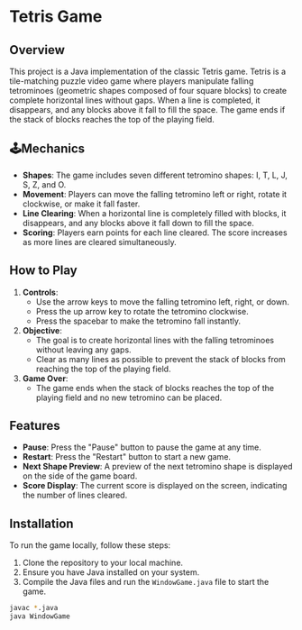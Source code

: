# Tetris Game 

## Overview

This project is a Java implementation of the classic Tetris game. Tetris is a tile-matching puzzle video game where players manipulate falling tetrominoes (geometric shapes composed of four square blocks) to create complete horizontal lines without gaps. When a line is completed, it disappears, and any blocks above it fall to fill the space. The game ends if the stack of blocks reaches the top of the playing field.

## 🕹Mechanics

- **Shapes**: The game includes seven different tetromino shapes: I, T, L, J, S, Z, and O.
- **Movement**: Players can move the falling tetromino left or right, rotate it clockwise, or make it fall faster.
- **Line Clearing**: When a horizontal line is completely filled with blocks, it disappears, and any blocks above it fall down to fill the space.
- **Scoring**: Players earn points for each line cleared. The score increases as more lines are cleared simultaneously.

## How to Play

1. **Controls**:
   - Use the arrow keys to move the falling tetromino left, right, or down.
   - Press the up arrow key to rotate the tetromino clockwise.
   - Press the spacebar to make the tetromino fall instantly.
2. **Objective**:
   - The goal is to create horizontal lines with the falling tetrominoes without leaving any gaps.
   - Clear as many lines as possible to prevent the stack of blocks from reaching the top of the playing field.
3. **Game Over**:
   - The game ends when the stack of blocks reaches the top of the playing field and no new tetromino can be placed.

## Features

- **Pause**: Press the "Pause" button to pause the game at any time.
- **Restart**: Press the "Restart" button to start a new game.
- **Next Shape Preview**: A preview of the next tetromino shape is displayed on the side of the game board.
- **Score Display**: The current score is displayed on the screen, indicating the number of lines cleared.

## Installation

To run the game locally, follow these steps:

1. Clone the repository to your local machine.
2. Ensure you have Java installed on your system.
3. Compile the Java files and run the `WindowGame.java` file to start the game.

```bash
javac *.java
java WindowGame

